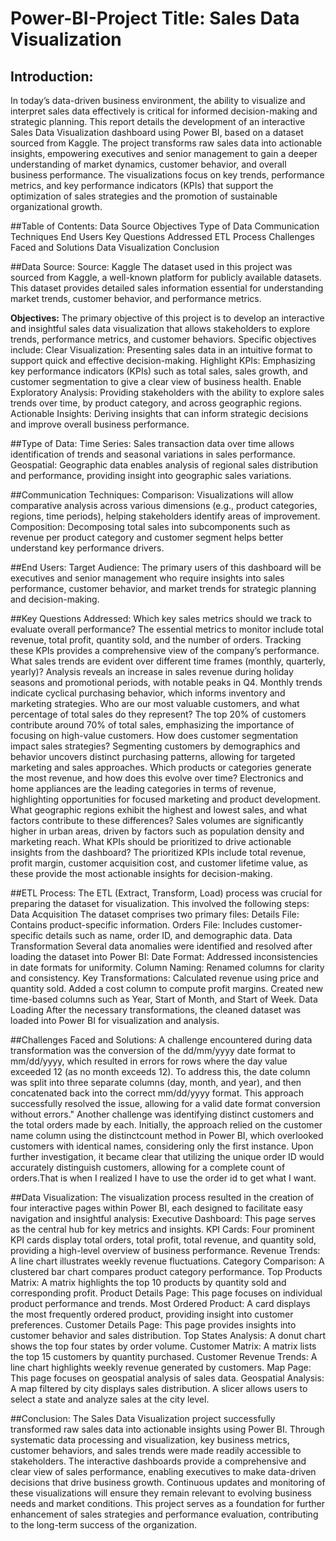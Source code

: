# Power-BI-Project Title: Sales Data Visualization
## Introduction:
In today’s data-driven business environment, the ability to visualize and interpret sales data effectively is critical for informed decision-making and strategic planning. This report details the development of an interactive Sales Data Visualization dashboard using Power BI, based on a dataset sourced from Kaggle. The project transforms raw sales data into actionable insights, empowering executives and senior management to gain a deeper understanding of market dynamics, customer behavior, and overall business performance. The visualizations focus on key trends, performance metrics, and key performance indicators (KPIs) that support the optimization of sales strategies and the promotion of sustainable organizational growth.

##Table of Contents:
Data Source
Objectives
Type of Data
Communication Techniques
End Users
Key Questions Addressed
ETL Process
Challenges Faced and Solutions
Data Visualization
Conclusion

##Data Source:
Source: Kaggle
The dataset used in this project was sourced from Kaggle, a well-known platform for publicly available datasets. This dataset provides detailed sales information essential for understanding market trends, customer behavior, and performance metrics.

**Objectives:**
The primary objective of this project is to develop an interactive and insightful sales data visualization that allows stakeholders to explore trends, performance metrics, and customer behaviors. Specific objectives include:
Clear Visualization: Presenting sales data in an intuitive format to support quick and effective decision-making.
Highlight KPIs: Emphasizing key performance indicators (KPIs) such as total sales, sales growth, and customer segmentation to give a clear view of business health.
Enable Exploratory Analysis: Providing stakeholders with the ability to explore sales trends over time, by product category, and across geographic regions.
Actionable Insights: Deriving insights that can inform strategic decisions and improve overall business performance.

##Type of Data:
Time Series: Sales transaction data over time allows identification of trends and seasonal variations in sales performance.
Geospatial: Geographic data enables analysis of regional sales distribution and performance, providing insight into geographic sales variations.

##Communication Techniques:
Comparison: Visualizations will allow comparative analysis across various dimensions (e.g., product categories, regions, time periods), helping stakeholders identify areas of improvement.
Composition: Decomposing total sales into subcomponents such as revenue per product category and customer segment helps better understand key performance drivers.

##End Users:
Target Audience: The primary users of this dashboard will be executives and senior management who require insights into sales performance, customer behavior, and market trends for strategic planning and decision-making.

##Key Questions Addressed:
Which key sales metrics should we track to evaluate overall performance?
The essential metrics to monitor include total revenue, total profit, quantity sold, and the number of orders. Tracking these KPIs provides a comprehensive view of the company’s performance.
What sales trends are evident over different time frames (monthly, quarterly, yearly)?
Analysis reveals an increase in sales revenue during holiday seasons and promotional periods, with notable peaks in Q4. Monthly trends indicate cyclical purchasing behavior, which informs inventory and marketing strategies.
Who are our most valuable customers, and what percentage of total sales do they represent?
The top 20% of customers contribute around 70% of total sales, emphasizing the importance of focusing on high-value customers.
How does customer segmentation impact sales strategies?
Segmenting customers by demographics and behavior uncovers distinct purchasing patterns, allowing for targeted marketing and sales approaches.
Which products or categories generate the most revenue, and how does this evolve over time?
Electronics and home appliances are the leading categories in terms of revenue, highlighting opportunities for focused marketing and product development.
What geographic regions exhibit the highest and lowest sales, and what factors contribute to these differences?
Sales volumes are significantly higher in urban areas, driven by factors such as population density and marketing reach.
What KPIs should be prioritized to drive actionable insights from the dashboard?
The prioritized KPIs include total revenue, profit margin, customer acquisition cost, and customer lifetime value, as these provide the most actionable insights for decision-making.

##ETL Process:
The ETL (Extract, Transform, Load) process was crucial for preparing the dataset for visualization. This involved the following steps:
Data Acquisition
The dataset comprises two primary files:
Details File: Contains product-specific information.
Orders File: Includes customer-specific details such as name, order ID, and demographic data.
Data Transformation
Several data anomalies were identified and resolved after loading the dataset into Power BI:
Date Format: Addressed inconsistencies in date formats for uniformity.
Column Naming: Renamed columns for clarity and consistency.
Key Transformations:
Calculated revenue using price and quantity sold.
Added a cost column to compute profit margins.
Created new time-based columns such as Year, Start of Month, and Start of Week.
Data Loading
After the necessary transformations, the cleaned dataset was loaded into Power BI for visualization and analysis.

##Challenges Faced and Solutions:
A challenge encountered during data transformation was the conversion of the dd/mm/yyyy date format to mm/dd/yyyy, which resulted in errors for rows where the day value exceeded 12 (as no month exceeds 12). To address this, the date column was split into three separate columns (day, month, and year), and then concatenated back into the correct mm/dd/yyyy format. This approach successfully resolved the issue, allowing for a valid date format conversion without errors."
Another challenge was identifying distinct customers and the total orders made by each. Initially, the approach relied on the customer name column using the distinctcount method in Power BI, which overlooked customers with identical names, considering only the first instance. Upon further investigation, it became clear that utilizing the unique order ID would accurately distinguish customers, allowing for a complete count of orders.That is when I realized I have to use the order id to get what I want.

##Data Visualization:
The visualization process resulted in the creation of four interactive pages within Power BI, each designed to facilitate easy navigation and insightful analysis:
Executive Dashboard:
This page serves as the central hub for key metrics and insights.
KPI Cards: Four prominent KPI cards display total orders, total profit, total revenue, and quantity sold, providing a high-level overview of business performance.
Revenue Trends: A line chart illustrates weekly revenue fluctuations.
Category Comparison: A clustered bar chart compares product category performance.
Top Products Matrix: A matrix highlights the top 10 products by quantity sold and corresponding profit.
Product Details Page:
This page focuses on individual product performance and trends.
Most Ordered Product: A card displays the most frequently ordered product, providing insight into customer preferences.
Customer Details Page:
This page provides insights into customer behavior and sales distribution.
Top States Analysis: A donut chart shows the top four states by order volume.
Customer Matrix: A matrix lists the top 15 customers by quantity purchased.
Customer Revenue Trends: A line chart highlights weekly revenue generated by customers.
Map Page:
This page focuses on geospatial analysis of sales data.
Geospatial Analysis: A map filtered by city displays sales distribution. A slicer allows users to select a state and analyze sales at the city level.

##Conclusion:
The Sales Data Visualization project successfully transformed raw sales data into actionable insights using Power BI. Through systematic data processing and visualization, key business metrics, customer behaviors, and sales trends were made readily accessible to stakeholders. The interactive dashboards provide a comprehensive and clear view of sales performance, enabling executives to make data-driven decisions that drive business growth.
Continuous updates and monitoring of these visualizations will ensure they remain relevant to evolving business needs and market conditions. This project serves as a foundation for further enhancement of sales strategies and performance evaluation, contributing to the long-term success of the organization.



